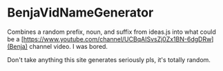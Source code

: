# BenjaVidNameGenerator
Combines a random prefix, noun, and suffix from ideas.js into what could be a [https://www.youtube.com/channel/UCBqAISvsZj0Zx1BN-6dgDRw](Benja) channel video. I was bored.

Don't take anything this site generates seriously pls, it's totally random.
